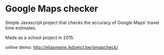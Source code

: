 # Google Maps checker

Simple Javascript project that checks the accuracy of Google Maps' travel time estimates.

Made as a school project in 2015.

online demo: http://eliasmeire.ikdoeict.be/gmapcheck/
